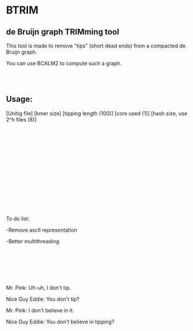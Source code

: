 # BTRIM
## de Bruijn graph TRIMming tool

This tool is made to remove "tips" (short dead ends) from a compacted de Bruijn graph.

You can use BCALM2 to compute such a graph.

 <br><br>
## Usage:
[Unitig file] [kmer size] [tipping length (100)] [core used (1)] [hash size, use 2^h files (8)]  
 
 <br><br>
 
 <br><br>
 
 
 <br><br>
 
 <br><br>
 
 <br><br>
 

To do list:

-Remove ascII representation

-Better multithreading


 <br><br>
 
 <br><br>



Mr. Pink: Uh-uh, I don't tip.

Nice Guy Eddie: You don't tip?

Mr. Pink: I don't believe in it.

Nice Guy Eddie: You don't believe in tipping?
